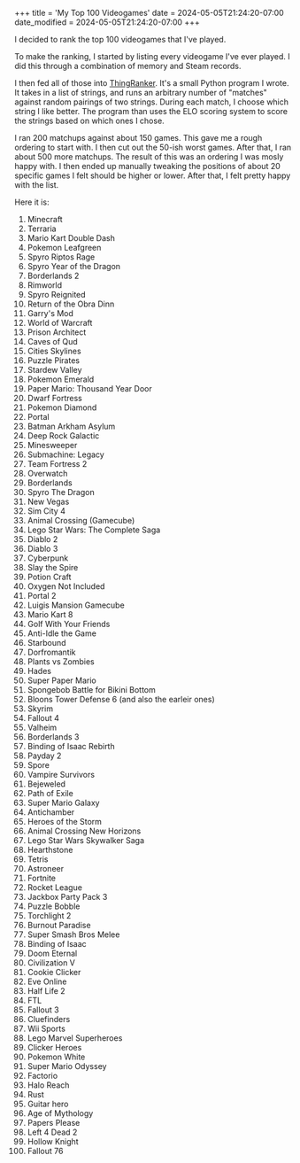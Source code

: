 +++
title = 'My Top 100 Videogames'
date = 2024-05-05T21:24:20-07:00
date_modified = 2024-05-05T21:24:20-07:00
+++

I decided to rank the top 100 videogames that I've played.

To make the ranking, I started by listing every videogame I've ever played. I did this through a combination of memory and Steam records.

I then fed all of those into [ThingRanker](https://github.com/MTPeyton/ThingRanker). It's a small Python program I wrote. It takes in a list of strings, and runs an arbitrary number of "matches" against random pairings of two strings. During each match, I choose which string I like better. The program than uses the ELO scoring system to score the strings based on which ones I chose.

I ran 200 matchups against about 150 games. This gave me a rough ordering to start with. I then cut out the 50-ish worst games. After that, I ran about 500 more matchups. The result of this was an ordering I was mosly happy with. I then ended up manually tweaking the positions of about 20 specific games I felt should be higher or lower. After that, I felt pretty happy with the list.

Here it is:

1. Minecraft
1. Terraria
1. Mario Kart Double Dash
1. Pokemon Leafgreen
1. Spyro Riptos Rage
1. Spyro Year of the Dragon
1. Borderlands 2
1. Rimworld
1. Spyro Reignited
1. Return of the Obra Dinn
1. Garry's Mod
1. World of Warcraft
1. Prison Architect
1. Caves of Qud
1. Cities Skylines
1. Puzzle Pirates
1. Stardew Valley
1. Pokemon Emerald
1. Paper Mario: Thousand Year Door
1. Dwarf Fortress
1. Pokemon Diamond
1. Portal
1. Batman Arkham Asylum
1. Deep Rock Galactic
1. Minesweeper
1. Submachine: Legacy
1. Team Fortress 2
1. Overwatch
1. Borderlands
1. Spyro The Dragon
1. New Vegas
1. Sim City 4
1. Animal Crossing (Gamecube)
1. Lego Star Wars: The Complete Saga
1. Diablo 2
1. Diablo 3
1. Cyberpunk
1. Slay the Spire
1. Potion Craft
1. Oxygen Not Included
1. Portal 2
1. Luigis Mansion Gamecube
1. Mario Kart 8
1. Golf With Your Friends
1. Anti-Idle the Game
1. Starbound
1. Dorfromantik
1. Plants vs Zombies
1. Hades
1. Super Paper Mario
1. Spongebob Battle for Bikini Bottom
1. Bloons Tower Defense 6 (and also the earleir ones)
1. Skyrim
1. Fallout 4
1. Valheim
1. Borderlands 3
1. Binding of Isaac Rebirth
1. Payday 2
1. Spore
1. Vampire Survivors
1. Bejeweled
1. Path of Exile
1. Super Mario Galaxy
1. Antichamber
1. Heroes of the Storm
1. Animal Crossing New Horizons
1. Lego Star Wars Skywalker Saga
1. Hearthstone
1. Tetris
1. Astroneer
1. Fortnite
1. Rocket League
1. Jackbox Party Pack 3
1. Puzzle Bobble
1. Torchlight 2
1. Burnout Paradise
1. Super Smash Bros Melee
1. Binding of Isaac
1. Doom Eternal
1. Civilization V
1. Cookie Clicker
1. Eve Online
1. Half Life 2
1. FTL
1. Fallout 3
1. Cluefinders
1. Wii Sports
1. Lego Marvel Superheroes
1. Clicker Heroes
1. Pokemon White
1. Super Mario Odyssey
1. Factorio
1. Halo Reach
1. Rust
1. Guitar hero
1. Age of Mythology
1. Papers Please
1. Left 4 Dead 2
1. Hollow Knight
1. Fallout 76
